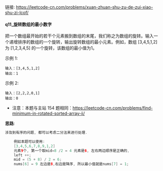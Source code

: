 链接:     https://leetcode-cn.com/problems/xuan-zhuan-shu-zu-de-zui-xiao-shu-zi-lcof/

#### q11_旋转数组的最小数字

把一个数组最开始的若干个元素搬到数组的末尾，我们称之为数组的旋转。输入一个递增排序的数组的一个旋转，输出旋转数组的最小元素。例如，数组 [3,4,5,1,2] 为 [1,2,3,4,5] 的一个旋转，该数组的最小值为1。  





示例 1:

```
输入：[3,4,5,1,2]
输出：1
```

示例 2:

```
输入：[2,2,2,0,1]
输出：0
```

+ 注意：本题与主站 154 题相同：https://leetcode-cn.com/problems/find-minimum-in-rotated-sorted-array-ii/


**思路**: 

```java
涉及到有序的问题, 都可以考虑二分法来进行处理. 
    
    例如本题可以使用: 
	[3,4,5,6,7,8,9,1,2]
	元素9个, 第一个取mid=8 /2 = 4 元素是6, 左右两边顺序是正确的,
	left ++;
	mid = (5 + 8) / 2 = 6;
	nums[6] = 9 左边是8,右边是降序, 所以最小值就是nums[7] = 1;

```









